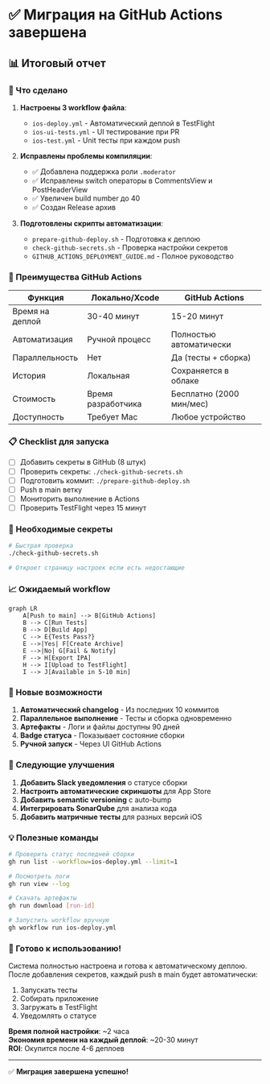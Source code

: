 # ✅ Миграция на GitHub Actions завершена

## 📊 Итоговый отчет

### 🎯 Что сделано

1. **Настроены 3 workflow файла**:
   - `ios-deploy.yml` - Автоматический деплой в TestFlight
   - `ios-ui-tests.yml` - UI тестирование при PR
   - `ios-test.yml` - Unit тесты при каждом push

2. **Исправлены проблемы компиляции**:
   - ✅ Добавлена поддержка роли `.moderator`
   - ✅ Исправлены switch операторы в CommentsView и PostHeaderView
   - ✅ Увеличен build number до 40
   - ✅ Создан Release архив

3. **Подготовлены скрипты автоматизации**:
   - `prepare-github-deploy.sh` - Подготовка к деплою
   - `check-github-secrets.sh` - Проверка настройки секретов
   - `GITHUB_ACTIONS_DEPLOYMENT_GUIDE.md` - Полное руководство

### 🚀 Преимущества GitHub Actions

| Функция | Локально/Xcode | GitHub Actions |
|---------|---------------|----------------|
| Время на деплой | 30-40 минут | 15-20 минут |
| Автоматизация | Ручной процесс | Полностью автоматически |
| Параллельность | Нет | Да (тесты + сборка) |
| История | Локальная | Сохраняется в облаке |
| Стоимость | Время разработчика | Бесплатно (2000 мин/мес) |
| Доступность | Требует Mac | Любое устройство |

### 📋 Checklist для запуска

- [ ] Добавить секреты в GitHub (8 штук)
- [ ] Проверить секреты: `./check-github-secrets.sh`
- [ ] Подготовить коммит: `./prepare-github-deploy.sh`
- [ ] Push в main ветку
- [ ] Мониторить выполнение в Actions
- [ ] Проверить TestFlight через 15 минут

### 🔐 Необходимые секреты

```bash
# Быстрая проверка
./check-github-secrets.sh

# Откроет страницу настроек если есть недостающие
```

### 📈 Ожидаемый workflow

```mermaid
graph LR
    A[Push to main] --> B[GitHub Actions]
    B --> C[Run Tests]
    B --> D[Build App]
    C --> E{Tests Pass?}
    E -->|Yes| F[Create Archive]
    E -->|No| G[Fail & Notify]
    F --> H[Export IPA]
    H --> I[Upload to TestFlight]
    I --> J[Available in 5-10 min]
```

### 🎉 Новые возможности

1. **Автоматический changelog** - Из последних 10 коммитов
2. **Параллельное выполнение** - Тесты и сборка одновременно
3. **Артефакты** - Логи и файлы доступны 90 дней
4. **Badge статуса** - Показывает состояние сборки
5. **Ручной запуск** - Через UI GitHub Actions

### 📝 Следующие улучшения

1. **Добавить Slack уведомления** о статусе сборки
2. **Настроить автоматические скриншоты** для App Store
3. **Добавить semantic versioning** с auto-bump
4. **Интегрировать SonarQube** для анализа кода
5. **Добавить матричные тесты** для разных версий iOS

### 💡 Полезные команды

```bash
# Проверить статус последней сборки
gh run list --workflow=ios-deploy.yml --limit=1

# Посмотреть логи
gh run view --log

# Скачать артефакты
gh run download [run-id]

# Запустить workflow вручную
gh workflow run ios-deploy.yml
```

### 🏁 Готово к использованию!

Система полностью настроена и готова к автоматическому деплою. После добавления секретов, каждый push в main будет автоматически:

1. Запускать тесты
2. Собирать приложение
3. Загружать в TestFlight
4. Уведомлять о статусе

**Время полной настройки**: ~2 часа  
**Экономия времени на каждый деплой**: ~20-30 минут  
**ROI**: Окупится после 4-6 деплоев

---

✅ **Миграция завершена успешно!** 